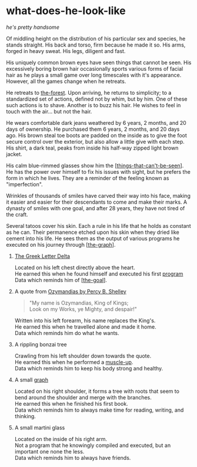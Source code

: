 # what-does-he-look-like

_he's pretty handsome_

Of middling height on the distribution of his particular sex and species, he stands straight. His back and torso, firm because he made it so. His arms, forged in heavy sweat. His legs, diligent and fast.

His uniquely common brown eyes have seen things that cannot be seen. His excessively boring brown hair occasionally sports various forms of facial hair as he plays a small game over long timescales with it's appearance. However, all the games change when he retreats.

He retreats to [the-forest](../readme.md). Upon arriving, he returns to simplicity; to a standardized set of actions, defined not by whim, but by him. One of these such actions is to shave. Another is to buzz his hair. He wishes to feel in touch with the air... but not the hair.

He wears comfortable dark jeans weathered by 6 years, 2 months, and 20 days of ownership. He purchased them 6 years, 2 months, and 20 days ago. His brown steal toe boots are padded on the inside as to give the foot secure control over the exterior, but also allow a little give with each step. His shirt, a dark teal, peaks from inside his half-way zipped light brown jacket.

His calm blue-rimmed glasses show him the [[things-that-can't-be-seen]]. He has the power over himself to fix his issues with sight, but he prefers the form in which he lives. They are a reminder of the feeling known as "imperfection".

Wrinkles of thousands of smiles have carved their way into his face, making it easier and easier for their descendants to come and make their marks. A dynasty of smiles with one goal, and after 28 years, they have not tired of the craft.

Several tatoos cover his skin. Each a rule in his life that he holds as constant as he can. Their permanence etched upon his skin when they dried like cement into his life. He sees them as the output of various programs he executed on his journey through [[the-graph]].

1. [The Greek Letter Delta](https://en.wikipedia.org/wiki/Delta_(letter))  

    Located on his left chest directly above the heart.  
    He earned this when he found himself and executed his first [program](ruleset.md)  
    Data which reminds him of [[the-goal]].

2. A quote from [Ozymandias by Percy B. Shelley](https://www.poetryfoundation.org/poems/46565/ozymandias)  

    > "My name is Ozymandias, King of Kings;  
    > Look on my Works, ye Mighty, and despair!"

    Written into his left forearm, his name replaces the King's.  
    He earned this when he travelled alone and made it home.  
    Data which reminds him do what he wants.  

3. A rippling bonzai tree

    Crawling from his left shoulder down towards the quote.  
    He earned this when he performed a [muscle-up](https://youtu.be/pS1A--3mNZ4).  
    Data which reminds him to keep his body strong and healthy.  

4. A small [graph](https://en.wikipedia.org/wiki/Graph_theory)

    Located on his right shoulder, it forms a tree with roots that seem to bend around the shoulder and merge with the branches.  
    He earned this when he finished his first book.  
    Data which reminds him to always make time for reading, writing, and thinking.  

5. A small martini glass

    Located on the inside of his right arm.  
    Not a program that he knowingly compiled and executed, but an important one none the less.  
    Data which reminds him to always have friends.  


[//begin]: # "Autogenerated link references for markdown compatibility"
[things-that-can't-be-seen]: things-that-can't-be-seen "things-that-can't-be-seen"
[the-graph]: the-graph "the-graph"
[the-goal]: the-goal "the-goal"
[//end]: # "Autogenerated link references"